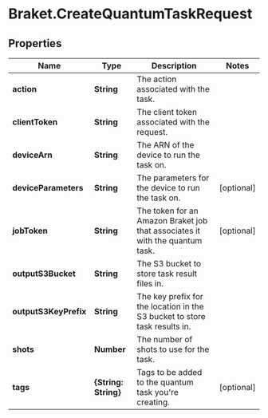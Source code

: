# Braket.CreateQuantumTaskRequest

## Properties

Name | Type | Description | Notes
------------ | ------------- | ------------- | -------------
**action** | **String** | The action associated with the task. | 
**clientToken** | **String** | The client token associated with the request. | 
**deviceArn** | **String** | The ARN of the device to run the task on. | 
**deviceParameters** | **String** | The parameters for the device to run the task on. | [optional] 
**jobToken** | **String** | The token for an Amazon Braket job that associates it with the quantum task. | [optional] 
**outputS3Bucket** | **String** | The S3 bucket to store task result files in. | 
**outputS3KeyPrefix** | **String** | The key prefix for the location in the S3 bucket to store task results in. | 
**shots** | **Number** | The number of shots to use for the task. | 
**tags** | **{String: String}** | Tags to be added to the quantum task you&#39;re creating. | [optional] 



